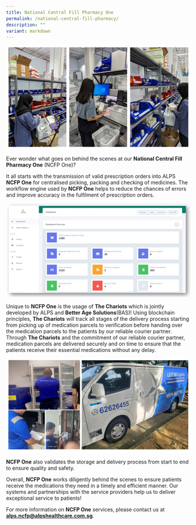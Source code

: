 ```yaml
---
title: National Central Fill Pharmacy One
permalink: /national-central-fill-pharmacy/
description: ""
variant: markdown
---
```

![](/images/Logistics/alps_ncfp_teammates_2024_mar_05.jpg)

Ever wonder what goes on behind the scenes at our **National Central Fill Pharmacy One** (NCFP One)? 

It all starts with the transmission of valid prescription orders into ALPS **NCFP One** for centralised picking, packing and checking of medicines. The workflow engine used by **NCFP One** helps to reduce the chances of errors and improve accuracy in the fulfilment of prescription orders.

![](/images/Logistics/alps_ncfp_dashboard_2024_mar_05.jpg)

Unique to **NCFP One** is the usage of **The Chariots** which is jointly developed by ALPS and **Better Age Solutions**(BAS)! Using blockchain principles, **The Chariots** will track all stages of the delivery process starting from picking up of medication parcels to verification before handing over the medication parcels to the patients by our reliable courier partner. Through **The Chariots** and the commitment of our reliable courier partner, medication parcels are delivered securely and on time to ensure that the patients receive their essential medications without any delay.

![](/images/Logistics/alps_ncfp_delivery_2024_mar_05.jpg)

**NCFP One** also validates the storage and delivery process from start to end to ensure quality and safety. 

Overall, **NCFP One** works diligently behind the scenes to ensure patients receive the medications they need in a timely and efficient manner. Our systems and partnerships with the service providers help us to deliver exceptional service to patients!

For more information on **NCFP One** services, please contact us at **[alps.ncfp@alpshealthcare.com.sg](alps.ncfp@alpshealthcare.com.sg)**.